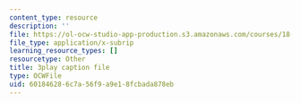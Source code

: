 ```yaml
---
content_type: resource
description: ''
file: https://ol-ocw-studio-app-production.s3.amazonaws.com/courses/18-03sc-differential-equations-fall-2011/601846286c7a56f9a9e18fcbada878eb_UCpMao94iFg.vtt
file_type: application/x-subrip
learning_resource_types: []
resourcetype: Other
title: 3play caption file
type: OCWFile
uid: 60184628-6c7a-56f9-a9e1-8fcbada878eb
---
```


